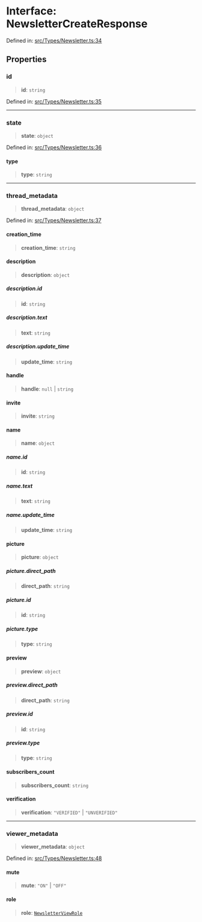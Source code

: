 # Interface: NewsletterCreateResponse

Defined in: [src/Types/Newsletter.ts:34](https://github.com/Fokusdotid/bail/blob/c004679536d41fcf32da31cecf70d3991dfa31b5/src/Types/Newsletter.ts#L34)

## Properties

### id

> **id**: `string`

Defined in: [src/Types/Newsletter.ts:35](https://github.com/Fokusdotid/bail/blob/c004679536d41fcf32da31cecf70d3991dfa31b5/src/Types/Newsletter.ts#L35)

***

### state

> **state**: `object`

Defined in: [src/Types/Newsletter.ts:36](https://github.com/Fokusdotid/bail/blob/c004679536d41fcf32da31cecf70d3991dfa31b5/src/Types/Newsletter.ts#L36)

#### type

> **type**: `string`

***

### thread\_metadata

> **thread\_metadata**: `object`

Defined in: [src/Types/Newsletter.ts:37](https://github.com/Fokusdotid/bail/blob/c004679536d41fcf32da31cecf70d3991dfa31b5/src/Types/Newsletter.ts#L37)

#### creation\_time

> **creation\_time**: `string`

#### description

> **description**: `object`

##### description.id

> **id**: `string`

##### description.text

> **text**: `string`

##### description.update\_time

> **update\_time**: `string`

#### handle

> **handle**: `null` \| `string`

#### invite

> **invite**: `string`

#### name

> **name**: `object`

##### name.id

> **id**: `string`

##### name.text

> **text**: `string`

##### name.update\_time

> **update\_time**: `string`

#### picture

> **picture**: `object`

##### picture.direct\_path

> **direct\_path**: `string`

##### picture.id

> **id**: `string`

##### picture.type

> **type**: `string`

#### preview

> **preview**: `object`

##### preview.direct\_path

> **direct\_path**: `string`

##### preview.id

> **id**: `string`

##### preview.type

> **type**: `string`

#### subscribers\_count

> **subscribers\_count**: `string`

#### verification

> **verification**: `"VERIFIED"` \| `"UNVERIFIED"`

***

### viewer\_metadata

> **viewer\_metadata**: `object`

Defined in: [src/Types/Newsletter.ts:48](https://github.com/Fokusdotid/bail/blob/c004679536d41fcf32da31cecf70d3991dfa31b5/src/Types/Newsletter.ts#L48)

#### mute

> **mute**: `"ON"` \| `"OFF"`

#### role

> **role**: [`NewsletterViewRole`](../type-aliases/NewsletterViewRole.md)
